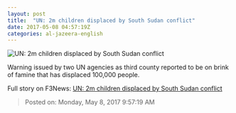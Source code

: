 ```yaml
---
layout: post
title:  "UN: 2m children displaced by South Sudan conflict"
date: 2017-05-08 04:57:19Z
categories: al-jazeera-english
---
```


![UN: 2m children displaced by South Sudan conflict](http://www.aljazeera.com/mritems/Images/2017/5/8/f166501510ce4437899243d3f93158ac_18.jpg)

Warning issued by two UN agencies as third county reported to be on brink of famine that has displaced 100,000 people.


Full story on F3News: [UN: 2m children displaced by South Sudan conflict](http://www.f3nws.com/n/VegjqB)

> Posted on: Monday, May 8, 2017 9:57:19 AM
